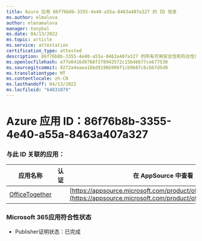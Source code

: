 ```yaml
---
title: Azure 应用 86f76b8b-3355-4e40-a55a-8463a407a327 的 ID 信息
ms.author: elmalova
author: elenamalova
manager: tonybal
ms.date: 04/13/2022
ms.topic: article
ms.service: attestation
certification_type: attested
description: 86f76b8b-3355-4e40-a55a-8463a407a327 的所有可用安全性和符合性信息。
ms.openlocfilehash: e77e0416d9768f278942572c15b4b677ce677530
ms.sourcegitcommit: 8272a4eaea1bbd9196b998f1cb9b87c6cbb7d5d0
ms.translationtype: MT
ms.contentlocale: zh-CN
ms.lasthandoff: 04/13/2022
ms.locfileid: "64831079"
---
```

# <a name="azure-app-id-86f76b8b-3355-4e40-a55a-8463a407a327"></a>Azure 应用 ID：86f76b8b-3355-4e40-a55a-8463a407a327


### <a name="apps-associated-with-this-id"></a>与此 ID 关联的应用：
| **应用名称** | **认证** | **在 AppSource 中查看** |
|--------------|---------------|-----------------------|
| [OfficeTogether](../forward/WA200003767.md) |  | [https://appsource.microsoft.com/product/office/WA200003767](https://appsource.microsoft.com/product/office/WA200003767) |

### <a name="microsoft-365-app-compliance-status"></a>Microsoft 365应用符合性状态
- Publisher证明状态：已完成
